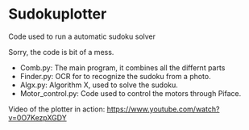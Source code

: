 Sudokuplotter
=============

Code used to run a automatic sudoku solver

Sorry, the code is bit of a mess.

* Comb.py: The main program, it combines all the differnt parts
* Finder.py: OCR for to recognize the sudoku from a photo.
* Algx.py: Algorithm X, used to solve the sudoku. 
* Motor_control.py: Code used to control the motors through Piface.

Video of the plotter in action: https://www.youtube.com/watch?v=0O7KezpXGDY
